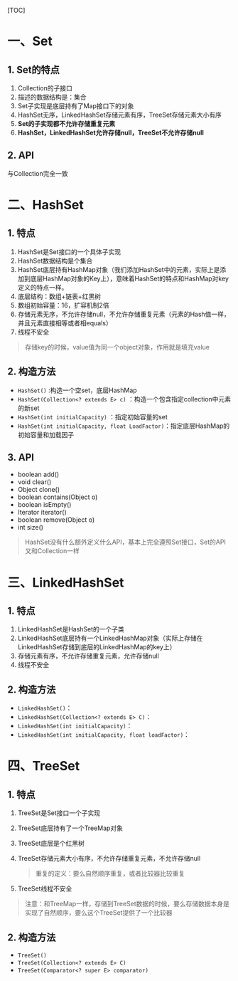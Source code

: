 [TOC]



# 一、Set

## 1. Set的特点

1. Collection的子接口
2. 描述的数据结构是：集合
3. Set子实现是底层持有了Map接口下的对象
4. HashSet无序，LinkedHashSet存储元素有序，TreeSet存储元素大小有序
5. **Set的子实现都不允许存储重复元素** 
6. **HashSet，LinkedHashSet允许存储null，TreeSet不允许存储null** 

## 2. API

与Collection完全一致

# 二、HashSet

## 1. 特点

1. HashSet是Set接口的一个具体子实现
2. HashSet数据结构是个集合
3. HashSet底层持有HashMap对象（我们添加HashSet中的元素，实际上是添加到底层HashMap对象的Key上），意味着HashSet的特点和HashMap对key定义的特点一样。
4. 底层结构：数组+链表+红黑树
5. 数组初始容量：16，扩容机制2倍
6. 存储元素无序，不允许存储null，不允许存储重复元素（元素的Hash值一样，并且元素直接相等或者相equals）
7. 线程不安全

> 存储key的时候，value值为同一个object对象，作用就是填充value

## 2. 构造方法

- `HashSet()` :构造一个空set，底层HashMap
- `HashSet(Collection<? extends E> c)` ：构造一个包含指定collection中元素的新set
- `HashSet(int initialCapacity)` ：指定初始容量的set
- `HashSet(int initialCapacity, float LoadFactor)`：指定底层HashMap的初始容量和加载因子

## 3. API

- boolean add()
- void clear()
- Object clone()
- boolean contains(Object o)
- boolean isEmpty()
- Iterator<E> iterator()
- boolean remove(Object o)
- int size()

> HashSet没有什么额外定义什么API，基本上完全遵照Set接口，Set的API又和Collection一样

# 三、LinkedHashSet

## 1. 特点

1. LinkedHashSet是HashSet的一个子类
2. LinkedHashSet底层持有一个LinkedHashMap对象（实际上存储在LinkedHashSet存储到底层的LinkedHashMap的key上）
3. 存储元素有序，不允许存储重复元素，允许存储null
4. 线程不安全

## 2. 构造方法

- `LinkedHashSet()`：
- `LinkedHashSet(Collection<? extends E> C)`：
- `LinkedHashSet(int initialCapacity)`：
- `LinkedHashSet(int initialCapacity, float loadFactor)`：

# 四、TreeSet

## 1. 特点

1. TreeSet是Set接口一个子实现

2. TreeSet底层持有了一个TreeMap对象

3. TreeSet底层是个红黑树

4. TreeSet存储元素大小有序，不允许存储重复元素，不允许存储null

   >  重复的定义：要么自然顺序重复，或者比较器比较重复

5. TreeSet线程不安全

> 注意：和TreeMap一样，存储到TreeSet数据的时候，要么存储数据本身是实现了自然顺序，要么这个TreeSet提供了一个比较器

## 2. 构造方法

- `TreeSet()` 
- `TreeSet(Collection<? extends E> C)` 
- `TreeSet(Comparator<? super E> comparator)` 